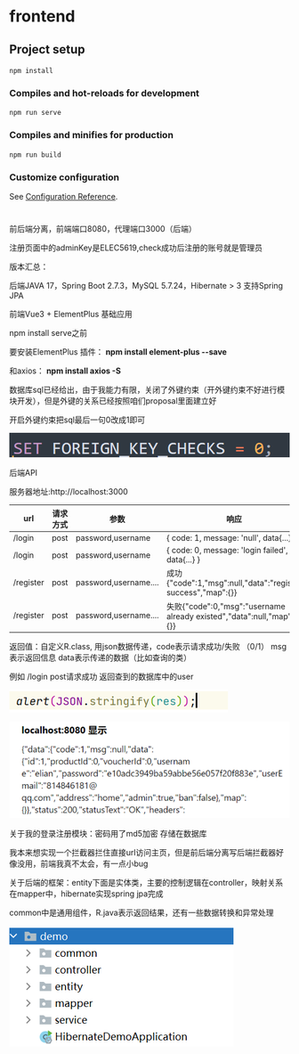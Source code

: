 # frontend

## Project setup
```
npm install
```

### Compiles and hot-reloads for development
```
npm run serve
```

### Compiles and minifies for production
```
npm run build
```

### Customize configuration
See [Configuration Reference](https://cli.vuejs.org/config/).


# 

前后端分离，前端端口8080，代理端口3000（后端）

注册页面中的adminKey是ELEC5619,check成功后注册的账号就是管理员


版本汇总：

后端JAVA 17，Spring Boot 2.7.3，MySQL 5.7.24，Hibernate > 3   支持Spring JPA

前端Vue3 + ElementPlus 基础应用 

npm install serve之前

要安装ElementPlus 插件：  **npm install element-plus --save**

和axios：     **npm install axios -S** 







数据库sql已经给出，由于我能力有限，关闭了外键约束（开外键约束不好进行模块开发），但是外键的关系已经按照咱们proposal里面建立好

开启外键约束把sql最后一句0改成1即可

![image-20220912215851493](readme.assets/image-20220912215851493.png)







后端API 

服务器地址:http://localhost:3000

| url       | 请求方式 | 参数                  | 响应                                                         |
| --------- | -------- | --------------------- | ------------------------------------------------------------ |
| /login    | post     | password,username     | { code: 1, message: 'null', data{...} }                      |
| /login    | post     | password,username     | { code: 0, message: 'login failed', data{...} }              |
| /register | post     | password,username.... | 成功{"code":1,"msg":null,"data":"register success","map":{}} |
| /register | post     | password,username.... | 失败{"code":0,"msg":"username already existed","data":null,"map":{}} |

返回值：自定义R.class, 用json数据传递，code表示请求成功/失败 （0/1） msg表示返回信息  data表示传递的数据（比如查询的类）

例如 /login  post请求成功 返回查到的数据库中的user

![image-20220912215414905](readme.assets/image-20220912215414905.png)

<img src="readme.assets/image-20220912215435585.png" alt="image-20220912215435585" style="zoom: 67%;" />







关于我的登录注册模块：密码用了md5加密 存储在数据库

我本来想实现一个拦截器拦住直接url访问主页，但是前后端分离写后端拦截器好像没用，前端我真不太会，有一点小bug



关于后端的框架：entity下面是实体类，主要的控制逻辑在controller，映射关系在mapper中，hibernate实现spring jpa完成

common中是通用组件，R.java表示返回结果，还有一些数据转换和异常处理

![image-20220912220515642](readme.assets/image-20220912220515642.png)







